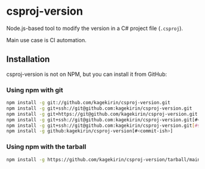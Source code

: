 # csproj-version

Node.js-based tool to modify the version in a C# project file (`.csproj`).

Main use case is CI automation.

## Installation

csproj-version is not on NPM, but you can install it from GitHub:

### Using npm with git

```bash
npm install -g git://github.com/kagekirin/csproj-version.git
npm install -g git+ssh://git@github.com:kagekirin/csproj-version.git
npm install -g git+https://git@github.com/kagekirin/csproj-version.git
npm install -g git+ssh://git@github.com:kagekirin/csproj-version.git[#<commit-ish>]
npm install -g git+ssh://git@github.com:kagekirin/csproj-version.git[#semver:^x.x]
npm install -g github:kagekirin/csproj-version[#<commit-ish>]
```

### Using npm with the tarball

```bash
npm install -g https://github.com/kagekirin/csproj-version/tarball/main
```
